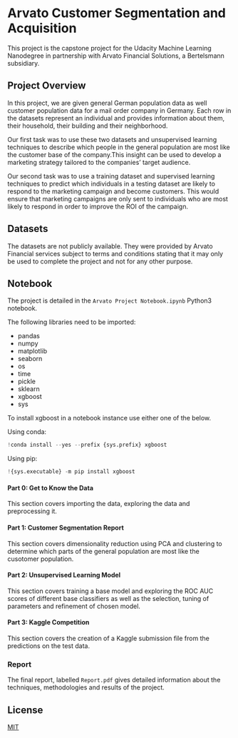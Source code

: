 # Arvato Customer Segmentation and Acquisition

This project is the capstone project for the Udacity Machine Learning Nanodegree in partnership with Arvato Financial Solutions, a Bertelsmann subsidiary.

## Project Overview
In this project, we are given general German population data as well customer population data for a mail order company in Germany. Each row in the datasets represent an individual and provides information about them, their household, their building and their neighborhood. 

Our first task was to use these two datasets and unsupervised learning techniques to describe which people in the general population are most like the customer base of the company.This insight can be used to develop a marketing strategy tailored to the companies’ target audience.

Our second task was to use a training dataset and supervised learning techniques to predict which individuals in a testing dataset are likely to respond to the marketing campaign and become customers. This would ensure that marketing campaigns are only sent to individuals who are most likely to respond in order to improve the ROI of the campaign.


## Datasets
The datasets are not publicly available. They were provided by Arvato Financial services subject to terms and conditions stating that it may only be used to complete the project and not for any other purpose.

## Notebook

The project is detailed in the ```Arvato Project Notebook.ipynb``` Python3 notebook.

The following libraries need to be imported:

- pandas
- numpy
- matplotlib
- seaborn
- os
- time
- pickle
- sklearn
- xgboost
- sys

To install xgboost in a notebook instance use either one of the below.

Using conda:
```python
!conda install --yes --prefix {sys.prefix} xgboost 
```
Using pip:
```python
!{sys.executable} -m pip install xgboost
```

#### Part 0: Get to Know the Data
This section covers importing the data, exploring the data and preprocessing it.

#### Part 1: Customer Segmentation Report
This section covers dimensionality reduction using PCA and clustering to determine which parts of the general population are most like the cusotomer population.

#### Part 2: Unsupervised Learning Model
This section covers training a base model and exploring the ROC AUC scores of different base classifiers as well as the selection, tuning of parameters and refinement of chosen model.

#### Part 3: Kaggle Competition
This section covers the creation of a Kaggle submission file from the predictions on the test data.

### Report
The final report, labelled ```Report.pdf``` gives detailed information about the techniques, methodologies and results of the project.

## License
[MIT](https://choosealicense.com/licenses/mit/)